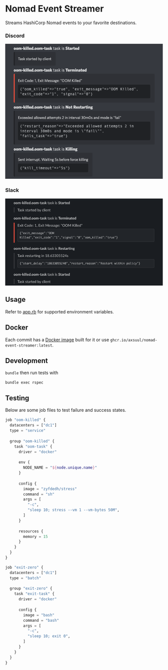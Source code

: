 # Nomad Event Streamer

Streams HashiCorp Nomad events to your favorite destinations.

### Discord

![Discord](assets/discord.png)

### Slack

![Slack](assets/slack.png)

## Usage

Refer to [app.rb](./app.rb) for supported environment variables. 

## Docker

Each commit has a [Docker image](https://github.com/axsuul/nomad-event-streamer/pkgs/container/nomad-event-streamer) built for it or use `ghcr.io/axsuul/nomad-event-streamer:latest`.

## Development

`bundle` then run tests with

```shell
bundle exec rspec
```

## Testing

Below are some job files to test failure and success states.

```terraform
job "oom-killed" {
  datacenters = ["dc1"]
  type = "service"

  group "oom-killed" {
    task "oom-task" {
      driver = "docker"

      env {
        NODE_NAME = "${node.unique.name}"
      }

      config {
        image = "zyfdedh/stress"
        command = "sh"
        args = [
          "-c",
          "sleep 10; stress --vm 1 --vm-bytes 50M",
        ]
      }

      resources {
        memory = 15
      }
    }
  }
}
```

```terraform
job "exit-zero" {
  datacenters = ["dc1"]
  type = "batch"

  group "exit-zero" {
    task "exit-task" {
      driver = "docker"

      config {
        image = "bash"
        command = "bash"
        args = [
          "-c", 
          "sleep 10; exit 0",
        ]
      }
    }
  }
}
```
